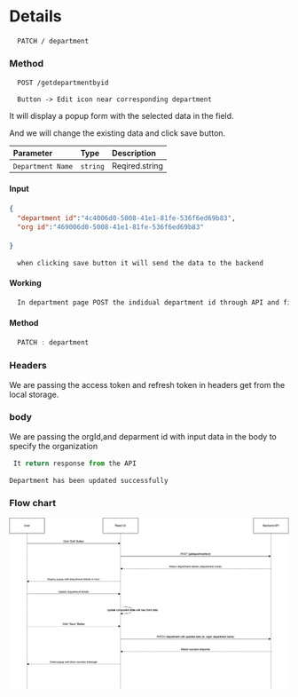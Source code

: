 
# Details

```http
  PATCH / department
```
### Method
```http
  POST /getdepartmentbyid
```
```http
  Button -> Edit icon near corresponding department
```
It will display a popup form with the selected data in the field.

And we will change the existing data and click save button.

| Parameter     | Type     | Description         |
| :------------ | :------- | :------------------ |
| `Department Name` | `string` | Reqired.string      |


#### Input

```json
{
  "department id":"4c4006d0-5008-41e1-81fe-536f6ed69b83",
  "org id":"469006d0-5008-41e1-81fe-536f6ed69b83"
 
}
``` 

```http
  when clicking save button it will send the data to the backend
```

#### Working 

```javascript
  In department page POST the indidual department id through API and fill the default values of the input with response and on further edit of data flows according to create department and PATCH method is used to rerwite on the database
```

#### Method

```javascript
  PATCH : department
```
### Headers

We are passing the access token and refresh token in headers get from the local storage.

### body

We are passing the orgId,and deparment id with input data in the body to specify the organization

```javascript
 It return response from the API
```
```javascript
Department has been updated successfully
```


### Flow chart


![Patch](PatchDepartment.png)